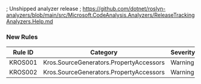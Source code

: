 ﻿; Unshipped analyzer release
; https://github.com/dotnet/roslyn-analyzers/blob/main/src/Microsoft.CodeAnalysis.Analyzers/ReleaseTrackingAnalyzers.Help.md

### New Rules
Rule ID | Category | Severity | Notes
--------|----------|----------|-------
KROS001 | Kros.SourceGenerators.PropertyAccessors | Warning | GeneratorExecutionContextExtensions
KROS002 | Kros.SourceGenerators.PropertyAccessors | Warning | GeneratorExecutionContextExtensions